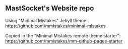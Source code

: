 ## MastSocket's Website repo

Using "Minimal Mistakes" Jekyll theme:
https://github.com/mmistakes/minimal-mistakes

Copied in the "Minimal Mistakes remote theme starter":
https://github.com/mmistakes/mm-github-pages-starter
